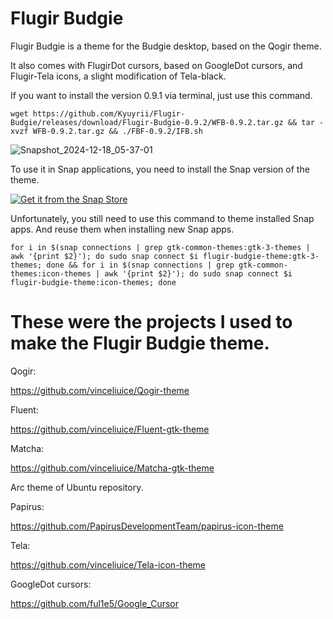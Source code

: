 # Flugir Budgie

Flugir Budgie is a theme for the Budgie desktop, based on the Qogir theme.

It also comes with FlugirDot cursors, based on GoogleDot cursors, and Flugir-Tela icons, a slight modification of Tela-black.

If you want to install the version 0.9.1 via terminal, just use this command.

``` wget https://github.com/Kyuyrii/Flugir-Budgie/releases/download/Flugir-Budgie-0.9.2/WFB-0.9.2.tar.gz && tar -xvzf WFB-0.9.2.tar.gz && ./FBF-0.9.2/IFB.sh ```

![Snapshot_2024-12-18_05-37-01](https://github.com/user-attachments/assets/b45f5cf0-be63-4afb-8d59-f7eb9be1facf)

To use it in Snap applications, you need to install the Snap version of the theme.

<a href="https://snapcraft.io/flugir-budgie-theme">
  <img alt="Get it from the Snap Store" src="https://snapcraft.io/en/dark/install.svg" />
</a>

Unfortunately, you still need to use this command to theme installed Snap apps.
And reuse them when installing new Snap apps.

``` for i in $(snap connections | grep gtk-common-themes:gtk-3-themes | awk '{print $2}'); do sudo snap connect $i flugir-budgie-theme:gtk-3-themes; done && for i in $(snap connections | grep gtk-common-themes:icon-themes | awk '{print $2}'); do sudo snap connect $i flugir-budgie-theme:icon-themes; done ```

# These were the projects I used to make the Flugir Budgie theme.

Qogir:

https://github.com/vinceliuice/Qogir-theme

Fluent:

https://github.com/vinceliuice/Fluent-gtk-theme

Matcha:

https://github.com/vinceliuice/Matcha-gtk-theme

Arc theme of Ubuntu repository.

Papirus:

https://github.com/PapirusDevelopmentTeam/papirus-icon-theme

Tela:

https://github.com/vinceliuice/Tela-icon-theme

GoogleDot cursors:

https://github.com/ful1e5/Google_Cursor
